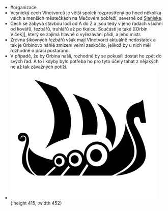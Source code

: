 - #organizace
- Vesnický cech Vlnotvorců je větší spolek rozprostřený po hned několika vsích a menších městečkách na Mečovém pobřeží, severně od [Slaniska](Slanisko).
- Cech se zabývá stavbou lodí od A do Z a jsou tedy v jeho řadách všichni od kovářů, řezbářů, truhlářů až po tkalce. Součástí je také [[Orbin Vlček]], který se zajímá hlavně o vyřezávání přídí, a jeho mistr.
- Zrovna šikovných řezbářů však mají Vlnotvorci aktuálně nedostatek a tak je Orbinovo náhlé zmizení velmi zaskočilo, jelikož by u nich měl rozhodně o práci postaráno.
- V případě, že by Orbina našli, rozhodně by se pokusili dostat ho zpět do svých řad. A to i kdyby bylo potřeba ho pro tyto účely tahat z nějakých ne až tak závažných potíží.
- ![Znak Cechu Vlnotvorců](../assets/images/vlnotvorci_symbol.png){:height 415, :width 452}